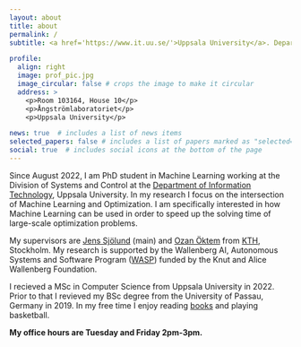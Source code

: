 ```yaml
---
layout: about
title: about
permalink: /
subtitle: <a href='https://www.it.uu.se/'>Uppsala University</a>. Department of Information Technology. PhD Student.

profile:
  align: right
  image: prof_pic.jpg
  image_circular: false # crops the image to make it circular
  address: >
    <p>Room 103164, House 10</p>
    <p>Ångströmlaboratoriet</p>
    <p>Uppsala University</p>

news: true  # includes a list of news items
selected_papers: false # includes a list of papers marked as "selected={true}"
social: true  # includes social icons at the bottom of the page
---
```


Since August 2022, I am PhD student in Machine Learning working at the Division of Systems and Control at the <a href='https://www.it.uu.se/'>Department of Information Technology</a>, Uppsala University. In my research I focus on the intersection of Machine Learning and Optimization. I am specifically interested in how Machine Learning can be used in order to speed up the solving time of large-scale optimization problems.

My supervisors are <a href='https://jsjol.github.io/'>Jens Sjölund</a> (main) and <a href='https://www.kth.se/profile/ozan'>Ozan Öktem</a> from <a href='https://www.kth.se'>KTH</a>, Stockholm. My research is supported by the Wallenberg AI, Autonomous Systems and Software Program (<a href='https://wasp-sweden.org/'>WASP</a>) funded by the Knut and Alice Wallenberg Foundation.

I recieved a MSc in Computer Science from Uppsala University in 2022. Prior to that I revieved my BSc degree from the University of Passau, Germany in 2019. In my free time I enjoy reading <a href="\books">books</a> and playing basketball.

**My office hours are Tuesday and Friday 2pm-3pm.**
